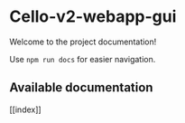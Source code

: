 # Cello-v2-webapp-gui

Welcome to the project documentation!

Use `npm run docs` for easier navigation.

## Available documentation

[[index]]
